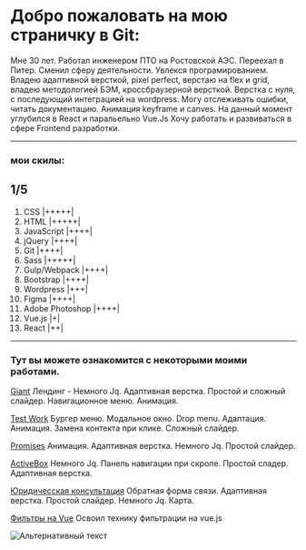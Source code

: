 # Добро пожаловать на мою страничку в Git:

Мне 30 лет. Работал инженером ПТО на Ростовской АЭС. Переехал в Питер.
Сменил сферу деятельности. Увлекся програмированием.
Владею адаптивной версткой, pixel perfect, верстаю на flex и grid, владею методологией БЭМ, кроссбраузерной версткой.
Верстка с нуля, с последующий интеграцией на wordpress. Могу отслеживать ошибки, читать документацию. Анимация keyframe и canves.
На данный момент углубился в React и паральельно Vue.Js
Хочу работать и развиваться в сфере Frontend разработки.

----------------------
### мои скилы:

1/5
---------------------
1. CSS   |+++++|
2. HTML  |+++++|
3. JavaScript |++++|
4. jQuery |++++|
5. Git |++++|
6. Sass |+++++|
7. Gulp/Webpack |++++|
8. Bootstrap |++++|
9. Wordpress |+++|
10. Figma |++++|
11. Adobe Photoshop |++++|
12. Vue.js |+|
13. React |++|
----------------------

### Тут вы можете ознакомится с некоторыми моими работами.

[Giant](https://lunyak.github.io/Giant "1")
Лендинг - Немного Jq. Адаптивная верстка. Простой и сложный слайдер.
Навигационное меню. Анимация.

[Test Work](https://lunyak.github.io/Test_work/ "2")
Бургер меню. Модальное окно. Drop menu. Адаптация.
Анимация. Замена контекта при клике. Сложный слайдер.

[Promises](https://lunyak.github.io/Love "3")
Анимация. Адаптивная верстка. Немного Jq. Простой слайдер.

[ActiveBox](https://lunyak.github.io/ActiveBox "4")
Немного Jq. Панель навигации при скроле. Простой сладер.
Адаптивная верстка. 

[Юридичесская консультация](https://lunyak.github.io/lawyers "5")
Обратная форма связи. Адаптивная верстка. Простой слайдер.
Немного Jq. Карта.

[Фильтры на Vue](https://lunyak.github.io/WorklVue/ "6")
Освоил технику фильтрации на vue.js


![Альтернативный текст](https://sun9-15.userapi.com/zmo0OyjmhC7kbn_WJHpLOBNhMH3vlEblGao62g/Kw1SHLteaG8.jpg)


